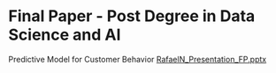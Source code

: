 # Final Paper - Post Degree in Data Science and AI
 Predictive Model for Customer Behavior
[RafaelN_Presentation_FP.pptx](https://github.com/RafaelN11/Final-Paper---Post-Degree-in-Data-Science-and-AI/files/7373557/RafaelN_Presentation_FP.pptx)
